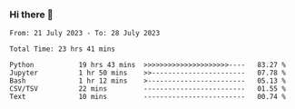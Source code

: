 ### Hi there 👋

<!--
**ututono/ututono** is a ✨ _special_ ✨ repository because its `README.md` (this file) appears on your GitHub profile.

Here are some ideas to get you started:

- 🔭 I’m currently working on ...
- 🌱 I’m currently learning ...
- 👯 I’m looking to collaborate on ...
- 🤔 I’m looking for help with ...
- 💬 Ask me about ...
- 📫 How to reach me: ...
- 😄 Pronouns: ...
- ⚡ Fun fact: ...
-->



<!--START_SECTION:waka-->

```text
From: 21 July 2023 - To: 28 July 2023

Total Time: 23 hrs 41 mins

Python           19 hrs 43 mins  >>>>>>>>>>>>>>>>>>>>>----   83.27 %
Jupyter          1 hr 50 mins    >>-----------------------   07.78 %
Bash             1 hr 12 mins    >------------------------   05.13 %
CSV/TSV          22 mins         -------------------------   01.55 %
Text             10 mins         -------------------------   00.74 %
```

<!--END_SECTION:waka-->
